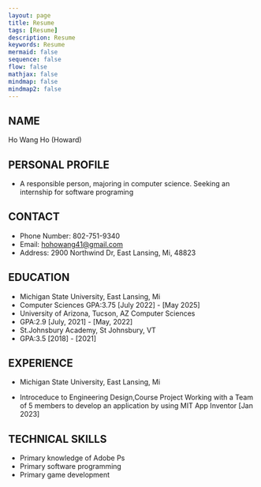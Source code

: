 ```yaml
---
layout: page
title: Resume
tags: [Resume]
description: Resume
keywords: Resume
mermaid: false
sequence: false
flow: false
mathjax: false
mindmap: false
mindmap2: false
---
```

## NAME
Ho Wang Ho (Howard)

## PERSONAL PROFILE
- A responsible person, majoring in computer science. Seeking an internship for software programing

## CONTACT
- Phone Number: 802-751-9340
- Email: hohowang41@gmail.com
- Address: 2900 Northwind Dr, East Lansing, Mi, 48823

## EDUCATION
- Michigan State University, East Lansing, Mi 
- Computer Sciences GPA:3.75 [July 2022] - [May 2025]
- University of Arizona, Tucson, AZ Computer Sciences 
- GPA:2.9 [July, 2021] - [May, 2022]
- St.Johnsbury Academy, St Johnsbury, VT 
- GPA:3.5 [2018] - [2021] 

## EXPERIENCE

- Michigan State University, East Lansing, Mi 

- Introceduce to Engineering Design,Course Project Working with a Team of 5 members to develop an application by using MIT App Inventor [Jan 2023]

## TECHNICAL SKILLS
- Primary knowledge of Adobe Ps
- Primary software programming
- Primary game development

